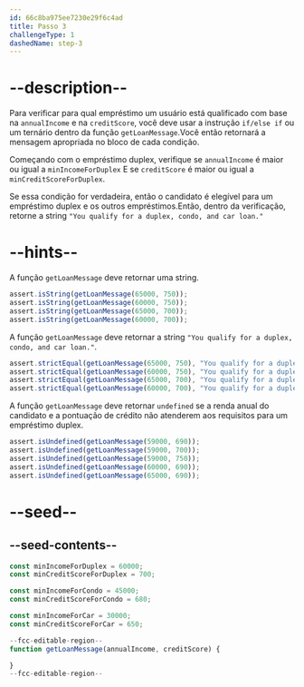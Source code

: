 ```yaml
---
id: 66c8ba975ee7230e29f6c4ad
title: Passo 3
challengeType: 1
dashedName: step-3
---
```


# --description--

Para verificar para qual empréstimo um usuário está qualificado com base na `annualIncome` e na `creditScore`, você deve usar a instrução `if/else if` ou um ternário dentro da função `getLoanMessage`.Você então retornará a mensagem apropriada no bloco de cada condição.

Começando com o empréstimo duplex, verifique se `annualIncome` é maior ou igual a `minIncomeForDuplex` E se `creditScore` é maior ou igual a `minCreditScoreForDuplex`.

Se essa condição for verdadeira, então o candidato é elegível para um empréstimo duplex e os outros empréstimos.Então, dentro da verificação, retorne a string `"You qualify for a duplex, condo, and car loan."`

# --hints--

A função `getLoanMessage` deve retornar uma string.

```js
assert.isString(getLoanMessage(65000, 750));
assert.isString(getLoanMessage(60000, 750));
assert.isString(getLoanMessage(65000, 700));
assert.isString(getLoanMessage(60000, 700));
```

A função `getLoanMessage` deve retornar a string `"You qualify for a duplex, condo, and car loan."`.

```js
assert.strictEqual(getLoanMessage(65000, 750), "You qualify for a duplex, condo, and car loan.");
assert.strictEqual(getLoanMessage(60000, 750), "You qualify for a duplex, condo, and car loan.");
assert.strictEqual(getLoanMessage(65000, 700), "You qualify for a duplex, condo, and car loan.");
assert.strictEqual(getLoanMessage(60000, 700), "You qualify for a duplex, condo, and car loan.");
```

A função `getLoanMessage` deve retornar `undefined` se a renda anual do candidato e a pontuação de crédito não atenderem aos requisitos para um empréstimo duplex.

```js
assert.isUndefined(getLoanMessage(59000, 690));
assert.isUndefined(getLoanMessage(59000, 700));
assert.isUndefined(getLoanMessage(59000, 750));
assert.isUndefined(getLoanMessage(60000, 690));
assert.isUndefined(getLoanMessage(65000, 690));
```
 
# --seed--

## --seed-contents--

```js
const minIncomeForDuplex = 60000;
const minCreditScoreForDuplex = 700;

const minIncomeForCondo = 45000;
const minCreditScoreForCondo = 680;

const minIncomeForCar = 30000;
const minCreditScoreForCar = 650;

--fcc-editable-region--
function getLoanMessage(annualIncome, creditScore) {

}
--fcc-editable-region--
```
